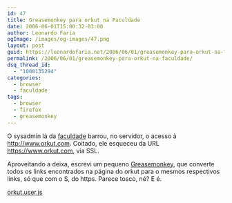```yaml
---
id: 47
title: Greasemonkey para orkut na Faculdade
date: 2006-06-01T15:00:32-03:00
author: Leonardo Faria
ogImage: /images/og-images/47.png
layout: post
guid: https://leonardofaria.net/2006/06/01/greasemonkey-para-orkut-na-faculdade/
permalink: /2006/06/01/greasemonkey-para-orkut-na-faculdade/
dsq_thread_id:
  - "1000135294"
categories:
  - browser
  - faculdade
tags:
  - browser
  - firefox
  - greasemonkey
---
```

O sysadmin lá da [faculdade](http://www.fadom.br) barrou, no servidor, o acesso à http://www.orkut.com. Coitado, ele esqueceu da URL https://www.orkut.com, via SSL.

Aproveitando a deixa, escrevi um pequeno [Greasemonkey](http://greasemonkey.mozdev.org/), que converte todos os links encontrados na página do orkut para o mesmos respectivos links, só que com o S, do https. Parece tosco, né? E é.

<a id="p46" rel="attachment" href="https://leonardofaria.net/2006/06/01/greasemonkey-para-orkut-na-faculdade/orkutuserjs/" title="orkut.user.js">orkut.user.js</a>
